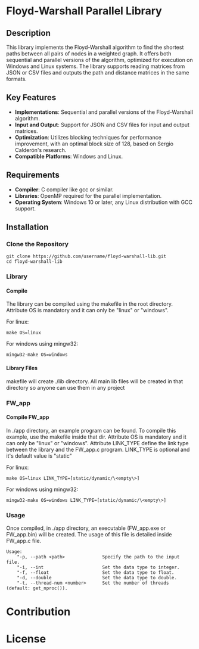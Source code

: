 # Floyd-Warshall Parallel Library

## Description

This library implements the Floyd-Warshall algorithm to find the shortest paths between all pairs of nodes in a weighted graph. It offers both sequential and parallel versions of the algorithm, optimized for execution on Windows and Linux systems. The library supports reading matrices from JSON or CSV files and outputs the path and distance matrices in the same formats.

## Key Features

- **Implementations**: Sequential and parallel versions of the Floyd-Warshall algorithm.
- **Input and Output**: Support for JSON and CSV files for input and output matrices.
- **Optimization**: Utilizes blocking techniques for performance improvement, with an optimal block size of 128, based on Sergio Calderón's research.
- **Compatible Platforms**: Windows and Linux.

## Requirements

- **Compiler**: C compiler like gcc or similar.
- **Libraries**: OpenMP required for the parallel implementation.
- **Operating System**: Windows 10 or later, any Linux distribution with GCC support.

## Installation

### Clone the Repository

    git clone https://github.com/username/floyd-warshall-lib.git
    cd floyd-warshall-lib

### Library

#### Compile

The library can be compiled using the makefile in the root directory. Attribute OS is mandatory and it can only be "linux" or "windows".

For linux:

    make OS=linux

For windows using mingw32:

    mingw32-make OS=windows

#### Library Files

makefile will create ./lib directory. All main lib files will be created in that directory so anyone can use them in any project  

### FW_app

#### Compile FW_app

In ./app directory, an example program can be found. To compile this example, use the makefile inside that dir. Attribute OS is mandatory and it can only be "linux" or "windows". Attribute LINK_TYPE define the link type between the library and the FW_app.c program. LINK_TYPE is optional and it's default value is "static"

For linux:

    make OS=linux LINK_TYPE=[static/dynamic/\<empty\>]

For windows using mingw32:

    mingw32-make OS=windows LINK_TYPE=[static/dynamic/\<empty\>]

### Usage

Once compiled, in ./app directory, an executable (FW_app.exe or FW_app.bin) will be created. The usage of this file is detailed inside FW_app.c file.

    Usage:
        "-p, --path <path>              Specify the path to the input file.
        "-i, --int                      Set the data type to integer.
        "-f, --float                    Set the data type to float.
        "-d, --double                   Set the data type to double.
        "-t, --thread-num <number>      Set the number of threads (default: get_nproc()).

# Contribution


# License


    
